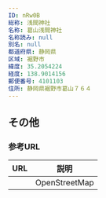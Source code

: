 ```yaml
---
ID: nRw0B
総称: 浅間神社
名称: 葛山浅間神社
名称読み: null
別名: null
都道府県: 静岡県
区域: 裾野市
緯度: 35.2054224
経度: 138.9014156
郵便番号: 4101103
住所: 静岡県裾野市葛山７６４
---
```


## その他

### 参考URL

| URL | 説明          |
| --- | ------------- |
|     | OpenStreetMap |
